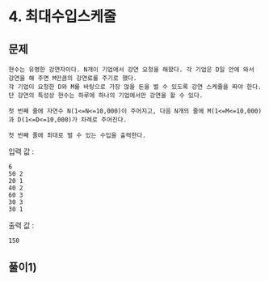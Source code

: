 # 4. 최대수입스케줄
## 문제
```
현수는 유명한 강연자이다. N개이 기업에서 강연 요청을 해왔다. 각 기업은 D일 안에 와서 강연을 해 주면 M만큼의 강연료를 주기로 했다.
각 기업이 요청한 D와 M를 바탕으로 가장 많을 돈을 벌 수 있도록 강연 스케쥴을 짜야 한다.
단 강연의 특성상 현수는 하루에 하나의 기업에서만 강연을 할 수 있다.

첫 번째 줄에 자연수 N(1<=N<=10,000)이 주어지고, 다음 N개의 줄에 M(1<=M<=10,000)과 D(1<=D<=10,000)가 차례로 주어진다.

첫 번째 줄에 최대로 벌 수 있는 수입을 출력한다.
```

입력 값 :
```
6
50 2
20 1
40 2
60 3
30 3
30 1
```

출력 값 :
```
150
```

## 풀이1) 